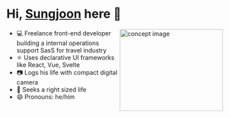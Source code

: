 # Hi, [Sungjoon](https://snuen.dev/) here 🎐

<img src="./concept-image.jpg" alt="concept image" width="240" height="192" align="right" />

- 💻 Freelance front-end developer building a internal operations support SasS for travel industry
- ⚛️ Uses declarative UI frameworks like React, Vue, Svelte
- 📷 Logs his life with compact digital camera
- 🌱 Seeks a right sized life
- 😄 Pronouns: he/him
